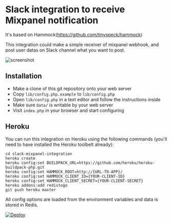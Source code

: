 Slack integration to receive Mixpanel notification
=========

It's based on Hammock(https://github.com/tinyspeck/hammock)

This integration could make a simple receiver of mixpanel webhook,
and post user datas on Slack channel what you want to post.

![screenshot](https://raw.githubusercontent.com/toshipon/slack-mixpanel-integration/master/images/mixpanel.png)

## Installation

* Make a clone of this git repository onto your web server
* Copy `lib/config.php.example` to `lib/config.php`
* Open `lib/config.php` in a text editor and follow the instructions inside
* Make sure `data/` is writable by your web server
* Visit `index.php` in your browser and start configuring


## Heroku

You can run this integration on Heroku using the following commands (you'll need  to have installed
the Heroku toolbelt already):

    cd slack-mixpanel-integration
    heroku create
    heroku config:set BUILDPACK_URL=https://github.com/heroku/heroku-buildpack-php.git
    heroku config:set HAMMOCK_ROOT=http://{URL-TO-APP}/
    heroku config:set HAMMOCK_CLIENT_ID={YOUR-CLIENT-ID}
    heroku config:set HAMMOCK_CLIENT_SECRET={YOUR-CLIENT-SECRET}
    heroku addons:add redistogo
    git push heroku master

All config options are loaded from the environment variables and data is stored in Redis.

[![Deploy](https://www.herokucdn.com/deploy/button.png)](https://heroku.com/deploy)
